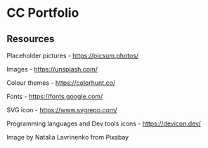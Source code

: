 # CC Portfolio

## Resources
Placeholder pictures - https://picsum.photos/

Images - https://unsplash.com/

Colour themes - https://colorhunt.co/

Fonts - https://fonts.google.com/

SVG icon - https://www.svgrepo.com/

Programming languages and Dev tools icons - https://devicon.dev/

Image by Natalia Lavrinenko from Pixabay